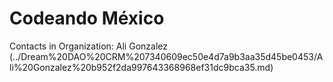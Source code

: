 # Codeando México

Contacts in Organization: Ali Gonzalez  (../Dream%20DAO%20CRM%207340609ec50e4d7a9b3aa35d45be0453/Ali%20Gonzalez%20b952f2da997643368968ef31dc9bca35.md)